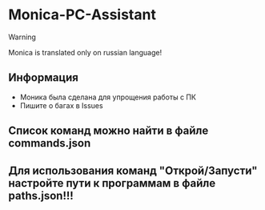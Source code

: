 # Monica-PC-Assistant

> [!WARNING]
> Monica is translated only on russian language!

## Информация

- Моника была сделана для упрощения работы с ПК
- Пишите о багах в Issues

## Список команд можно найти в файле commands.json
## Для использования команд "Открой/Запусти" настройте пути к программам в файле paths.json!!!

